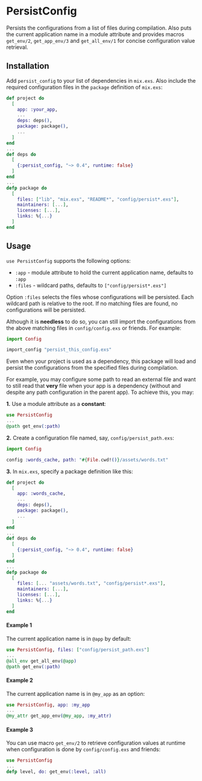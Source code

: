# PersistConfig

Persists the configurations from a list of files during compilation.
Also puts the current application name in a module attribute and provides
macros `get_env/2`, `get_app_env/3` and `get_all_env/1` for concise
configuration value retrieval.

## Installation

Add `persist_config` to your list of dependencies in `mix.exs`. Also include
the required configuration files in the `package` definition of `mix.exs`:

```elixir
def project do
  [
    app: :your_app,
    ...
    deps: deps(),
    package: package(),
    ...
  ]
end
...
def deps do
  [
    {:persist_config, "~> 0.4", runtime: false}
  ]
end
...
defp package do
  [
    files: ["lib", "mix.exs", "README*", "config/persist*.exs"],
    maintainers: [...],
    licenses: [...],
    links: %{...}
  ]
end
```

## Usage

`use PersistConfig` supports the following options:

- `:app`   - module attribute to hold the current application name,
             defaults to `:app`
- `:files` - wildcard paths, defaults to `["config/persist*.exs"]`

Option `:files` selects the files whose configurations will be persisted.
Each wildcard path is relative to the root. If no matching files are found,
no configurations will be persisted.

Although it is __needless__ to do so, you can still import the configurations
from the above matching files in `config/config.exs` or friends. For example:

```elixir
import Config

import_config "persist_this_config.exs"
```

Even when your project is used as a dependency, this package will load and
persist the configurations from the specified files during compilation.

For example, you may configure some path to read an external file and want
to still read that __very__ file when your app is a dependency (without and
despite any path configuration in the parent app). To achieve this, you may:

__1.__ Use a module attribute as a __constant__:

```elixir
use PersistConfig
...
@path get_env(:path)
```

__2.__ Create a configuration file named, say, `config/persist_path.exs`:

```elixir
import Config

config :words_cache, path: "#{File.cwd!()}/assets/words.txt"
```

__3.__ In `mix.exs`, specify a package definition like this:

```elixir
def project do
  [
    app: :words_cache,
    ...
    deps: deps(),
    package: package(),
    ...
  ]
end
...
def deps do
  [
    {:persist_config, "~> 0.4", runtime: false}
  ]
end
...
defp package do
  [
    files: [... "assets/words.txt", "config/persist*.exs"],
    maintainers: [...],
    licenses: [...],
    links: %{...}
  ]
end
```

#### Example 1

The current application name is in `@app` by default:

```elixir
use PersistConfig, files: ["config/persist_path.exs"]
...
@all_env get_all_env(@app)
@path get_env(:path)
```

#### Example 2

The current application name is in `@my_app` as an option:

```elixir
use PersistConfig, app: :my_app
...
@my_attr get_app_env(@my_app, :my_attr)
```

#### Example 3

You can use macro `get_env/2` to retrieve configuration values at runtime
when configuration is done by `config/config.exs` and friends:

```elixir
use PersistConfig
...
defp level, do: get_env(:level, :all)
```